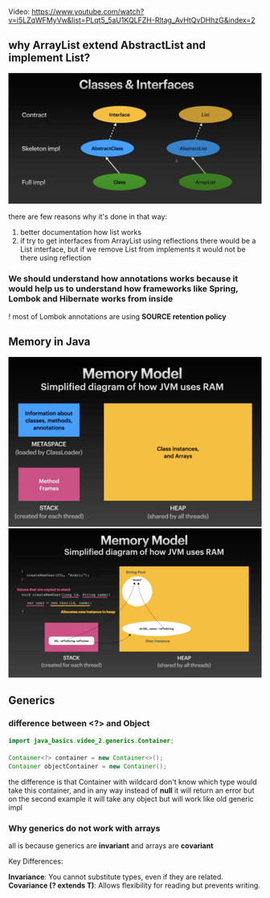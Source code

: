 Video: https://www.youtube.com/watch?v=i5LZqWFMyVw&list=PLqt5_5aU1KQLFZH-Rltag_AvHtQvDHhzG&index=2

## why ArrayList extend AbstractList and implement List?

![classes and interfaces.png](../../../resources/screenshots/classes%20and%20interfaces.png)

there are few reasons why it's done in that way:

1. better documentation how list works
2. if try to get interfaces from ArrayList using reflections there would be a List interface, but if we remove List from
   implements it would not be there using reflection

### We should understand how annotations works because it would help us to understand how frameworks like Spring, Lombok and Hibernate works from inside

! most of Lombok annotations are using **SOURCE retention policy**

## Memory in Java

![memory model.png](../../../resources/screenshots/memory%20model.png)
![memory model 2.png](../../../resources/screenshots/memory%20model%202.png)

## Generics

### difference between <?> and Object

```java
import java_basics.video_2.generics.Container;

Container<?> container = new Container<>();
Container objectContainer = new Container();
```

the difference is that Container with wildcard don't know which type would take this container, and in any way instead
of **null** it will return an error
but on the second example it will take any object but will work like old generic impl

### Why generics do not work with arrays

all is because generics are **invariant** and arrays are **covariant**

Key Differences:

**Invariance**: You cannot substitute types, even if they are related.
**Covariance (? extends T)**: Allows flexibility for reading but prevents writing.

